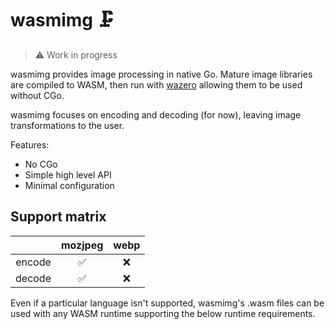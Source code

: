 # wasmimg 🗜️

> ⚠️ Work in progress

wasmimg provides image processing in native Go. Mature image libraries are compiled to WASM, then run with [wazero](https://wazero.io) allowing them to be used without CGo.

wasmimg focuses on encoding and decoding (for now), leaving image transformations to the user.

Features:

- No CGo
- Simple high level API
- Minimal configuration

## Support matrix

|            | mozjpeg | webp |
| :--------: | :-----: | :--: |
| encode     |   ✅    |  ❌  |
| decode     |   ✅    |  ❌  |

Even if a particular language isn't supported, wasmimg's .wasm files can be used with any WASM runtime supporting the below runtime requirements.
